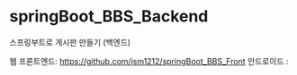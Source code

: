 # springBoot_BBS_Backend
스프링부트로 게시판 만들기 (백엔드)

웹 프론트엔드: https://github.com/jsm1212/springBoot_BBS_Front
안드로이드 : 
